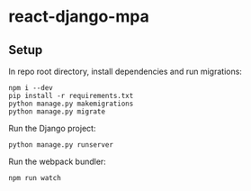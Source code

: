 # react-django-mpa

## Setup
In repo root directory, install dependencies and run migrations:
```
npm i --dev
pip install -r requirements.txt
python manage.py makemigrations
python manage.py migrate
```

Run the Django project:
```
python manage.py runserver
```

Run the webpack bundler:
```
npm run watch
```

